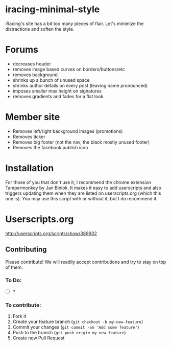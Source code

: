 iracing-minimal-style
=================

iRacing's site has a bit too many pieces of flair.   Let's minimize the distractions and soften the style.

# Forums
- decreases header
- removes image based curves on borders/buttons/etc
- removes background
- shrinks up a bunch of unused space
- shrinks author details on every post (leaving name pronounced)
- imposes smaller max height on signatures
- removes gradients and fades for a flat look

# Member site
- Removes left/right background images (promotions)
- Removes ticker
- Removes big footer (not the nav, the black mostly unused footer)
- Removes the facebook publish icon

# Installation
For those of you that don't use it, I recommend the chrome extension Tampermonkey by Jan Biniok. It makes it easy to add userscripts and also triggers updating them when they are listed on userscripts.org (which this one is). You may use this script with or without it, but I do recommend it.

# Userscripts.org
http://userscripts.org/scripts/show/389932


## Contributing
Please contribute! We will readily accept contributions and try to stay on top of them.

### To Do:
- [ ] ?

### To contribute:

1. Fork it
2. Create your feature branch (`git checkout -b my-new-feature`)
3. Commit your changes (`git commit -am 'Add some feature'`)
4. Push to the branch (`git push origin my-new-feature`)
5. Create new Pull Request

